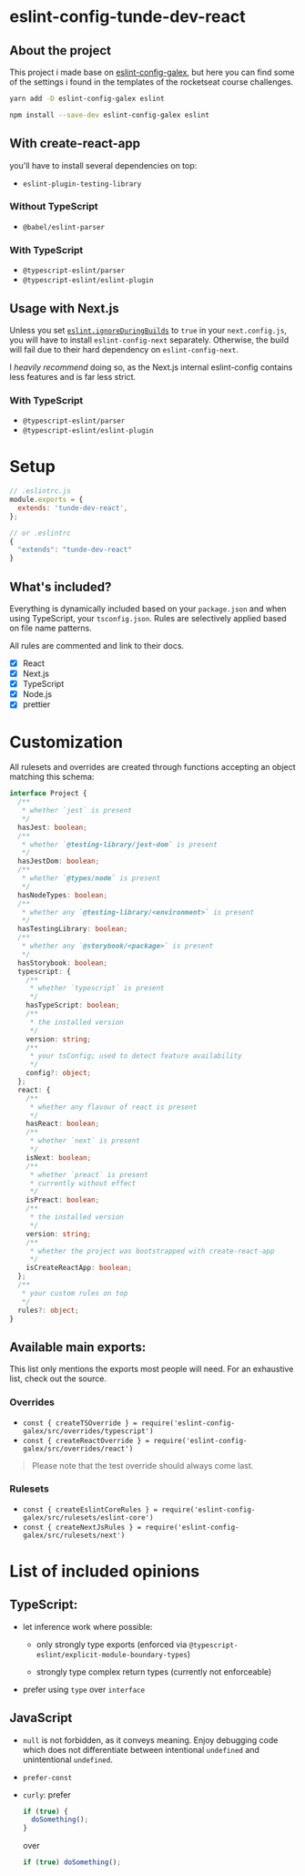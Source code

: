 # eslint-config-tunde-dev-react

## About the project 

This project i made base on [eslint-config-galex](https://github.com/ljosberinn/eslint-config-galex), but here you can find some of the settings i found in the templates of the rocketseat course challenges.

```sh
yarn add -D eslint-config-galex eslint

npm install --save-dev eslint-config-galex eslint
```
## With create-react-app

you'll have to install several dependencies on top:

- `eslint-plugin-testing-library`

### Without TypeScript

- `@babel/eslint-parser`

### With TypeScript

- `@typescript-eslint/parser`
- `@typescript-eslint/eslint-plugin`

## Usage with Next.js

Unless you set [`eslint.ignoreDuringBuilds`](https://nextjs.org/docs/api-reference/next.config.js/ignoring-eslint) to `true` in your `next.config.js`, you will have to install `eslint-config-next` separately. Otherwise, the build will fail due to their hard dependency on `eslint-config-next`.

I _heavily recommend_ doing so, as the Next.js internal eslint-config contains less features and is far less strict.

### With TypeScript

- `@typescript-eslint/parser`
- `@typescript-eslint/eslint-plugin`

# Setup

```js
// .eslintrc.js
module.exports = {
  extends: 'tunde-dev-react',
};

// or .eslintrc
{
  "extends": "tunde-dev-react"
}
```
## What's included?

Everything is dynamically included based on your `package.json` and when using TypeScript, your `tsconfig.json`.
Rules are selectively applied based on file name patterns.

All rules are commented and link to their docs.

- [x] React
- [x] Next.js
- [x] TypeScript
- [x] Node.js
- [x] prettier

# Customization

All rulesets and overrides are created through functions accepting an object
matching this schema:

```ts
interface Project {
  /**
   * whether `jest` is present
   */
  hasJest: boolean;
  /**
   * whether `@testing-library/jest-dom` is present
   */
  hasJestDom: boolean;
  /**
   * whether `@types/node` is present
   */
  hasNodeTypes: boolean;
  /**
   * whether any `@testing-library/<environment>` is present
   */
  hasTestingLibrary: boolean;
  /**
   * whether any `@storybook/<package>` is present
   */
  hasStorybook: boolean;
  typescript: {
    /**
     * whether `typescript` is present
     */
    hasTypeScript: boolean;
    /**
     * the installed version
     */
    version: string;
    /**
     * your tsConfig; used to detect feature availability
     */
    config?: object;
  };
  react: {
    /**
     * whether any flavour of react is present
     */
    hasReact: boolean;
    /**
     * whether `next` is present
     */
    isNext: boolean;
    /**
     * whether `preact` is present
     * currently without effect
     */
    isPreact: boolean;
    /**
     * the installed version
     */
    version: string;
    /**
     * whether the project was bootstrapped with create-react-app
     */
    isCreateReactApp: boolean;
  };
  /**
   * your custom rules on top
   */
  rules?: object;
}
```

## Available main exports:

This list only mentions the exports most people will need. For an exhaustive
list, check out the source.

### Overrides

- `const { createTSOverride } = require('eslint-config-galex/src/overrides/typescript')`
- `const { createReactOverride } = require('eslint-config-galex/src/overrides/react')`

> Please note that the test override should always come last.

### Rulesets

- `const { createEslintCoreRules } = require('eslint-config-galex/src/rulesets/eslint-core')`
- `const { createNextJsRules } = require('eslint-config-galex/src/rulesets/next')`

# List of included opinions

## TypeScript:

- let inference work where possible:

  - only strongly type exports (enforced via `@typescript-eslint/explicit-module-boundary-types`)

  - strongly type complex return types (currently not enforceable)

- prefer using `type` over `interface`

## JavaScript

- `null` is not forbidden, as it conveys meaning. Enjoy debugging code which
  does not differentiate between intentional `undefined` and unintentional
  `undefined`.

- `prefer-const`

- `curly`: prefer

  ```js
  if (true) {
    doSomething();
  }
  ```

  over

  ```js
  if (true) doSomething();
  ```
